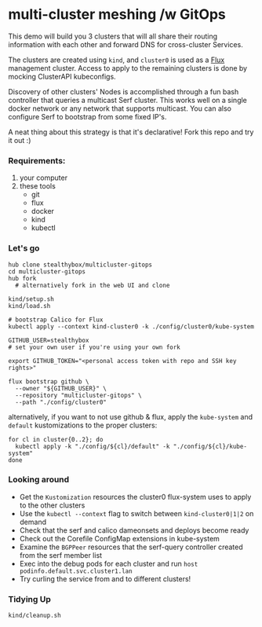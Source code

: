 # multi-cluster meshing /w GitOps
This demo will build you 3 clusters that will all
share their routing information with each other and
forward DNS for cross-cluster Services.

The clusters are created using `kind`, and
`cluster0` is used as a [Flux](https://fluxcd.io) management cluster.
Access to apply to the remaining clusters is done by mocking ClusterAPI kubeconfigs.

Discovery of other clusters' Nodes is accomplished through
a fun bash controller that queries a multicast Serf cluster.
This works well on a single docker network or any network that supports multicast.
You can also configure Serf to bootstrap from some fixed IP's.

A neat thing about this strategy is that it's declarative!
Fork this repo and try it out :)

### Requirements:
1. your computer
2. these tools
   - git
   - flux
   - docker
   - kind
   - kubectl

### Let's go
```shell
hub clone stealthybox/multicluster-gitops
cd multicluster-gitops
hub fork
  # alternatively fork in the web UI and clone
```

```shell
kind/setup.sh
kind/load.sh

# bootstrap Calico for Flux
kubectl apply --context kind-cluster0 -k ./config/cluster0/kube-system

GITHUB_USER=stealthybox
# set your own user if you're using your own fork

export GITHUB_TOKEN="<personal access token with repo and SSH key rights>"

flux bootstrap github \
  --owner "${GITHUB_USER}" \
  --repository "multicluster-gitops" \
  --path "./config/cluster0"
```
alternatively, if you want to not use github & flux, apply the `kube-system` and `default` kustomizations to the proper clusters:
```shell
for cl in cluster{0..2}; do
  kubectl apply -k "./config/${cl}/default" -k "./config/${cl}/kube-system"
done
```

### Looking around
- Get the `Kustomization` resources the cluster0 flux-system uses to apply to the other clusters
- Use the `kubectl --context` flag to switch between `kind-cluster0|1|2` on demand
- Check that the serf and calico dameonsets and deploys become ready
- Check out the Corefile ConfigMap extensions in kube-system
- Examine the `BGPPeer` resources that the serf-query controller created from the serf member list
- Exec into the debug pods for each cluster and run `host podinfo.default.svc.cluster1.lan`
- Try curling the service from and to different clusters!


### Tidying Up
```shell
kind/cleanup.sh
```